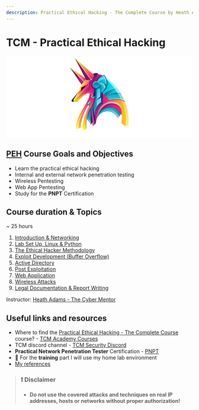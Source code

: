 ```yaml
---
description: Practical Ethical Hacking - The Complete Course by Heath Adams
---
```


# TCM - Practical Ethical Hacking

![Practical Ethical Hacking - academy.tcm-sec.com - © TCM Security](.gitbook/assets/peh.png)

## [PEH](https://academy.tcm-sec.com/p/practical-ethical-hacking-the-complete-course) Course Goals and Objectives

* Learn the practical ethical hacking
* Internal and external network penetration testing
* Wireless Pentesting
* Web App Pentesting
* Study for the **PNPT** Certification

## Course duration & Topics

~	25 hours

1. [Introduction & Networking](1-intro/README.md)
2. [Lab Set Up, Linux & Python](2-lab/README.md)
3. [The Ethical Hacker Methodology](3-eth-hack/README.md)
4. [Exploit Development (Buffer Overflow)](4-exploit-dev/README.md)
5. [Active Directory](5-active-directory/README.md)
6. [Post Exploitation](6-post-exploitation/README.md)
7. [Web Application](7-webapp/README.md)
8. [Wireless Attacks](8-wireless/README.md)
9. [Legal Documentation & Report Writing](9-report/README.md)

Instructor: [Heath Adams - The Cyber Mentor](https://www.thecybermentor.com/)

## Useful links and resources

* Where to find the [Practical Ethical Hacking - The Complete Course](https://academy.tcm-sec.com/p/practical-ethical-hacking-the-complete-course) course? - [TCM Academy Courses](https://academy.tcm-sec.com/courses)
* TCM discord channel - [TCM Security Discord](https://discord.gg/tcm)
* **Practical Network Penetration Tester** Certification - [PNPT](https://certifications.tcm-sec.com/pnpt/)
* 🔬 For the **training** part I will use my home lab environment
* [My references](peh-references.md)

> ### ❗ Disclaimer
>
> * **Do not use the covered attacks and techniques on real IP addresses, hosts or networks without proper authorization!**
